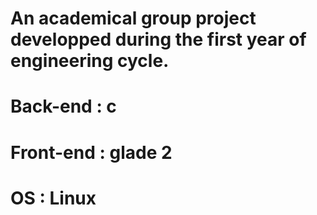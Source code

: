# An academical group project developped during the first year of engineering cycle.
# Back-end : c
# Front-end : glade 2
# OS : Linux
